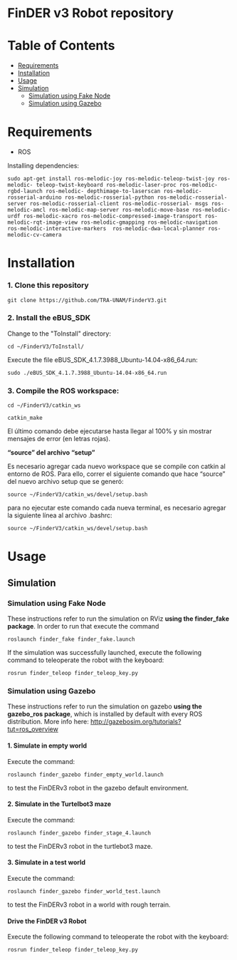  # FinDER v3 Robot repository
 
 # Table of Contents
 * [Requirements](#requirements)
 * [Installation](#instalation)
 * [Usage](#usage)
  * [Simulation](#simulation)
    * [Simulation using Fake Node](#simulation-using-fake-node)
    * [Simulation using Gazebo](#simulation-using-gazebo)

# Requirements
- ROS

Installing dependencies:

`sudo apt-get install ros-melodic-joy ros-melodic-teleop-twist-joy ros-melodic-
teleop-twist-keyboard ros-melodic-laser-proc ros-melodic-rgbd-launch ros-melodic-
depthimage-to-laserscan ros-melodic-rosserial-arduino ros-melodic-rosserial-python
ros-melodic-rosserial-server ros-melodic-rosserial-client ros-melodic-rosserial-
msgs ros-melodic-amcl ros-melodic-map-server ros-melodic-move-base ros-melodic-urdf
ros-melodic-xacro ros-melodic-compressed-image-transport ros-melodic-rqt-image-view
ros-melodic-gmapping ros-melodic-navigation ros-melodic-interactive-markers 
ros-melodic-dwa-local-planner ros-melodic-cv-camera`

# Installation
### 1. Clone this repository
`git clone https://github.com/TRA-UNAM/FinderV3.git`

### 2. Install the eBUS_SDK
Change to the "ToInstall" directory:

`cd ~/FinderV3/ToInstall/`

Execute the file eBUS_SDK_4.1.7.3988_Ubuntu-14.04-x86_64.run:

`sudo ./eBUS_SDK_4.1.7.3988_Ubuntu-14.04-x86_64.run`

### 3. Compile the ROS workspace:
`cd ~/FinderV3/catkin_ws`

`catkin_make`

El último comando debe ejecutarse hasta llegar al 100% y sin mostrar mensajes de error (en letras
rojas).

**“source” del archivo “setup”**

Es necesario agregar cada nuevo workspace que se compile con catkin al entorno de ROS. Para ello,
correr el siguiente comando que hace “source” del nuevo archivo setup que se generó:

`source ~/FinderV3/catkin_ws/devel/setup.bash`

para no ejecutar este comando cada nueva terminal, es necesario agregar la siguiente línea al
archivo .bashrc:

`source ~/FinderV3/catkin_ws/devel/setup.bash`

# Usage
## Simulation
### Simulation using Fake Node
These instructions refer to run the simulation on RViz **using the finder_fake package**. In order to run that execute the command 

`roslaunch finder_fake finder_fake.launch`

If the simulation was successfully launched, execute the following command to teleoperate the robot with the keyboard:  

`rosrun finder_teleop finder_teleop_key.py`

### Simulation using Gazebo
These instructions refer to run the simulation on gazebo **using the gazebo_ros package**, which is installed by default with every ROS distribution. More info here: http://gazebosim.org/tutorials?tut=ros_overview

#### 1. Simulate in empty world
Execute the command:

`roslaunch finder_gazebo finder_empty_world.launch`

to test the FinDERv3 robot in the gazebo default environment.
 
#### 2. Simulate in the Turtelbot3 maze
Execute the command:

`roslaunch finder_gazebo finder_stage_4.launch`

to test the FinDERv3 robot in the turtlebot3 maze.
 
#### 3. Simulate in a test world
Execute the command:

`roslaunch finder_gazebo finder_world_test.launch`

to test the FinDERv3 robot in a world with rough terrain.
 
#### Drive the FinDER v3 Robot
Execute the following command to teleoperate the robot with the keyboard:

`rosrun finder_teleop finder_teleop_key.py`
 
